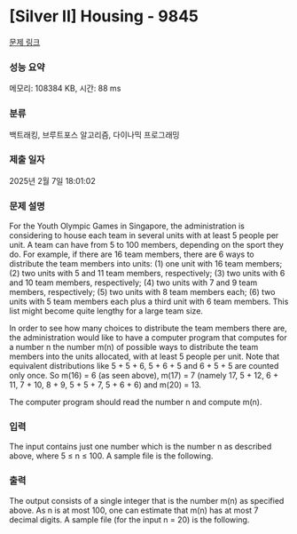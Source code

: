 # [Silver II] Housing - 9845 

[문제 링크](https://www.acmicpc.net/problem/9845) 

### 성능 요약

메모리: 108384 KB, 시간: 88 ms

### 분류

백트래킹, 브루트포스 알고리즘, 다이나믹 프로그래밍

### 제출 일자

2025년 2월 7일 18:01:02

### 문제 설명

<p>For the Youth Olympic Games in Singapore, the administration is considering to house each team in several units with at least 5 people per unit. A team can have from 5 to 100 members, depending on the sport they do. For example, if there are 16 team members, there are 6 ways to distribute the team members into units: (1) one unit with 16 team members; (2) two units with 5 and 11 team members, respectively; (3) two units with 6 and 10 team members, respectively; (4) two units with 7 and 9 team members, respectively; (5) two units with 8 team members each; (6) two units with 5 team members each plus a third unit with 6 team members. This list might become quite lengthy for a large team size.</p>

<p>In order to see how many choices to distribute the team members there are, the administration would like to have a computer program that computes for a number n the number m(n) of possible ways to distribute the team members into the units allocated, with at least 5 people per unit. Note that equivalent distributions like 5 + 5 + 6, 5 + 6 + 5 and 6 + 5 + 5 are counted only once. So m(16) = 6 (as seen above), m(17) = 7 (namely 17, 5 + 12, 6 + 11, 7 + 10, 8 + 9, 5 + 5 + 7, 5 + 6 + 6) and m(20) = 13.</p>

<p>The computer program should read the number n and compute m(n).</p>

### 입력 

 <p>The input contains just one number which is the number n as described above, where 5 ≤ n ≤ 100. A sample file is the following.</p>

### 출력 

 <p>The output consists of a single integer that is the number m(n) as specified above. As n is at most 100, one can estimate that m(n) has at most 7 decimal digits. A sample file (for the input n = 20) is the following.</p>

